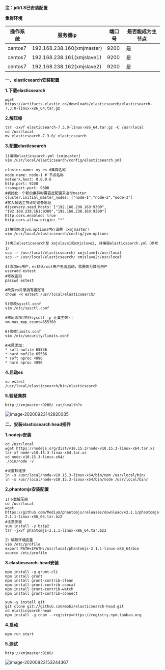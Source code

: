 **注：jdk1.8已安装配置**

**集群环境**

| 操作系统 | 服务器ip                   | 端口号 | 是否能成为主节点 |
| -------- | -------------------------- | ------ | ---------------- |
| centos7  | 192.168.238.160(xmjmaster) | 9200   | 是               |
| centos7  | 192.168.238.161(xmjslave1) | 9200   | 是               |
| centos7  | 192.168.238.162(xmjslave2) | 9200   | 是               |

**一、elasticsearch安装配置**

**1.下载elasticsearch**

~~~properties
wget https://artifacts.elastic.co/downloads/elasticsearch/elasticsearch-7.3.0-linux-x86_64.tar.gz
~~~

**2.解压缩**

~~~properties
tar -zxvf elasticsearch-7.3.0-linux-x86_64.tar.gz -C /usr/local
cd /usr/local
mv elasticsearch-7.3.0/ elasticsearch
~~~

**3.配置elasticsearch**

~~~properties
1)编辑elasticsearch.yml (xmjmaster)
vim /usr/local/elasticsearch/config/elasticsearch.yml

cluster.name: my-es #集群名称
node.name: node-1 # 节点名称
network.host: 0.0.0.0
http.port: 9200
transport.port: 9300
#初始化一个新的集群时需要此配置来选举master
cluster.initial_master_nodes: ["node-1","node-2","node-3"]
#写入候选主节点的设备地址
discovery.seed_hosts: ["192.168.238.160:9300", "192.168.238.161:9300","192.168.238.160:9300"]
http.cors.enabled: true
http.cors.allow-origin: "*"
~~~

~~~properties
2)按需修改jvm.options内存设置 (xmjmaster)
vim /usr/local/elasticsearch/config/jvm.options
~~~

~~~properties
3)拷贝elasticsearch至 xmjslave1和xmjslave2, 并编辑elasticsearch.yml（参考1）
scp -r /usr/local/elasticsearch/ xmjslave1:/usr/local
scp -r /usr/local/elasticsearch/ xmjslave2:/usr/local
~~~

~~~properties
4)添加es用户，es默认root用户无法启动，需要改为其他用户
useradd estest 
#修改密码 
passwd estest

#改变es目录拥有者账号
chown -R estest /usr/local/elasticsearch/
~~~

~~~properties
5)修改sysctl.conf
vim /etc/sysctl.conf

#末尾添加(执行sysctl -p 让其生效)：
vm.max_map_count=655360
~~~

~~~properties
6)修改limits.conf
vim /etc/security/limits.conf

#末尾添加:
* soft nofile 65536 
* hard nofile 65536 
* soft nproc 4096 
* hard nproc 4096
~~~

**4.启动es**

~~~properties
su estest
/usr/local/elasticsearch/bin/elasticsearch
~~~

**5.验证集群**

~~~properties
http://xmjmaster:9200/_cat/health?v
~~~

![image-20200923142920035](C:\Users\MingLi\AppData\Roaming\Typora\typora-user-images\image-20200923142920035.png)

**二、安装elasticsearch head插件**

**1.nodejs安装**

~~~properties
cd /usr/local
wget https://nodejs.org/dist/v10.15.3/node-v10.15.3-linux-x64.tar.xz
tar xf node-v10.15.3-linux-x64.tar.xz
cd node-v10.15.3-linux-x64/
./bin/node -v
~~~

~~~properties
#设置软连接
ln -s /usr/local/node-v10.15.3-linux-x64/bin/npm /usr/local/bin/ 
ln -s /usr/local/node-v10.15.3-linux-x64/bin/node /usr/local/bin/
~~~

**2.phantomjs安装配置**

~~~properties
1)下载解压缩
cd /usr/local
wget https://github.com/Medium/phantomjs/releases/download/v2.1.1/phantomjs-2.1.1-linux-x86_64.tar.bz2
#注意安装
yum install -y bzip2
tar -jxvf phantomjs-2.1.1-linux-x86_64.tar.bz2
~~~

~~~properties
2）编辑环境变量
vim /etc/profile
export PATH=$PATH:/usr/local/phantomjs-2.1.1-linux-x86_64/bin
source /etc/profile
~~~

**3.elasticsearch-head安装**

~~~properties
npm install -g grunt-cli 
npm install grunt 
npm install grunt-contrib-clean 
npm install grunt-contrib-concat 
npm install grunt-contrib-watch 
npm install grunt-contrib-connect

yum -y install git
git clone git://github.com/mobz/elasticsearch-head.git 
cd elasticsearch-head 
npm install -g cnpm --registry=https://registry.npm.taobao.org
~~~

**4.启动**

~~~properties
npm run start
~~~

**5.测试**

~~~properties
http://xmjmaster:9100/
~~~

![image-20200923153244367](C:\Users\MingLi\AppData\Roaming\Typora\typora-user-images\image-20200923153244367.png)

